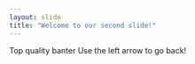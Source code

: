 ```yaml
---
layout: slide
title: "Welcome to our second slide!"
---
```

Top quality banter
Use the left arrow to go back!
